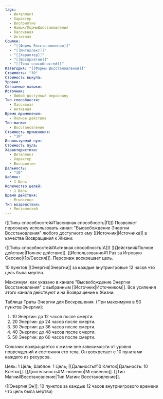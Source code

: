 ```yaml
---
tags:
  - Интеллект
  - Характер
  - Восприятие
  - Навык/ФормыВосстановления
  - Пассивная
  - Активная
Ссылки:
  - "[[Формы Восстановления]]"
  - "[[Интеллект]]"
  - "[[Характер]]"
  - "[[Восприятие]]"
  - "[[Типы способностей]]"
Категория: "[[Формы Восстановления]]"
Стоимость: "30"
Стоимость выкупа: 
Уровни: 
Связанные навыки: 
Источник:
  - Любой доступный персонажу
Тип способности:
  - Пассивная
  - Активная
Время применения:
  - Полное действие
Тип магии:
  - Восстановление
Стоимость применения:
  - "10"
Используемый пул: 
Стоимость пула: 
Характеристики:
  - Интеллект
  - Характер
  - Восприятие
Дальность:
  - "10"
Шаблон:
  - 1 Цель
Количество целей:
  - 1 Цель
Время действия:
  - Мгновенно
Тип воздействия:
  - Мистический
---
```

([[Типы способностей#Пассивная способность|П]]) Позволяет персонажу использовать канал: "Высвобождение Энергии Восстановления" любого доступного ему [[Источник|Источника]] в качестве Возвращения к Жизни:

([[Типы способностей#Активная способность|А]]) [[Действия#Полное действие|Полное действие]]. [[Использование#1 Раз за Игровую Сессию|(1р/Сессия)]]. Персонаж воскрешает цель.

10 пунктов [[Энергия|Энергии]] за каждые внутриигровые 12 часов что цель была мертва.

Максимум: как указано в канале "Высвобождение Энергии Восстановления" с выбранным [[Источник|Источником]]. Все усиления этого канала действуют и на Возвращение к Жизни.

Таблица Траты Энергии для Воскрешения.
(При максимуме в 50 пунктов Энергии):

1. 10 Энергии: до 12 часов после смерти.
2. 20 Энергии: до 24 часов после смерти.
3. 30 Энергии: до 36 часов после смерти.
4. 40 Энергии: до 48 часов после смерти.
5. 50 Энергии: до 60 часов после смерти.

Союзник возвращается к жизни вне зависимости от уровня повреждений и состояния его тела. Он воскресает с 10 пунктами каждого из ресурсов.

Цель: 1 Цель; Шаблон: 1 Цель; [[Дальность#10 Клеток|Дальность: 10 Клеток]]. [[Длительность#Мгновенно|Мгновенно]]. [[Тип Магии#Восстановление|Тип Магии: Восстановление]].

([[Энергия|Эн]]: 10 пунктов за каждые 12 часов внутриигрового времени что цель была мертва)
